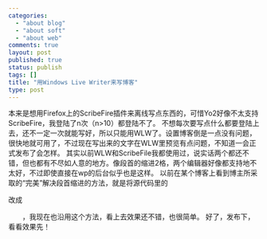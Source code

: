 ```yaml
--- 
categories: 
  - "about blog"
  - "about soft"
  - "about web"
comments: true
layout: post
published: true
status: publish
tags: []
title: "用Windows Live Writer来写博客"
type: post
---
```

本来是想用Firefox上的ScribeFire插件来离线写点东西的，可惜Yo2好像不太支持ScribeFire，我登陆了n次（n>10）都登陆不了。  不想每次要写点什么都要登陆上去，还不一定一次就能写好，所以只能用WLW了。设置博客倒是一点没有问题，很快地就可用了，不过现在写出来的文字在WLW里预览有点问题，不知道一会正式发布了会怎样。<!--more-->  其实以前WLW和ScribeFile我都使用过，说实话两个都还不错，但也都有不尽如人意的地方。像段首的缩进2格，两个编辑器好像都支持地不太好，不过即使直接在wp的后台似乎也是这样。  以前在某个博客上看到博主所采取的“完美”解决段首缩进的方法，就是将源代码里的<p>改成<p style="text-indent: 2em">，我现在也沿用这个方法，看上去效果还不错，也很简单。  好了，发布下，看看效果先！
